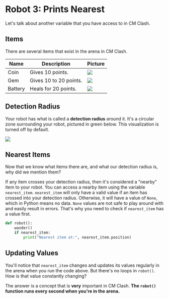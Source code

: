 # Robot 3: Prints Nearest

Let's talk about another variable that you have access to in CM Clash.

## Items

There are several items that exist in the arena in CM Clash.

| Name    | Description            | Picture                                                                               |
|---------|------------------------|---------------------------------------------------------------------------------------|
| Coin    | Gives 10 points.       | ![](https://storage.googleapis.com/cm-image-repository.appspot.com/cm_clash/Exercises/3%20Print%20Nearest/2dee0d74-f188-4299-9469-a935d49d2c61.png) |
| Gem     | Gives 10 to 20 points. | ![](https://storage.googleapis.com/cm-image-repository.appspot.com/cm_clash/Exercises/3%20Print%20Nearest/df54f2d0-40b7-4eb0-b6e9-8391103781fe.png) |
| Battery | Heals for 20 points.   | ![](https://storage.googleapis.com/cm-image-repository.appspot.com/cm_clash/Exercises/3%20Print%20Nearest/09026def-e1e5-4b08-9700-4ebcf8098b32.png) |

## Detection Radius

Your robot has what is called a **detection radius** around it. It's a circular zone surrounding your robot, pictured in green below. This visualization is turned off by default.

![](https://storage.googleapis.com/cm-image-repository.appspot.com/cm_clash/Exercises/18%20Shoot%20Long%20Range%2C%20Swing%20Short%20Range/eae440f5-5fa2-4574-9b32-43f8405cc0fe.png)

## Nearest Items

Now that we know what items there are, and what our detection radius is, why did we mention them?

If any item crosses your detection radius, then it's considered a "nearby" item to your robot. You can access a nearby item using the variable `nearest_item`. `nearest_item` will only have a valid value if an item has crossed into your detection radius. Otherwise, it will have a value of `None`, which in Python means no data. `None` values are not safe to play around with and easily result in errors. That's why you need to check if `nearest_item` has a value first.

```python
def robot():
    wander()
    if nearest_item:
        print("Nearest item at:", nearest_item.position)
```

## Updating Values

You'll notice that `nearest_item` changes and updates its values regularly in the arena when you run the code above. But there's no loops in `robot()`. How is that value constantly changing?

The answer is a concept that is **very** important in CM Clash. **The `robot()` function runs every second when you're in the arena.**